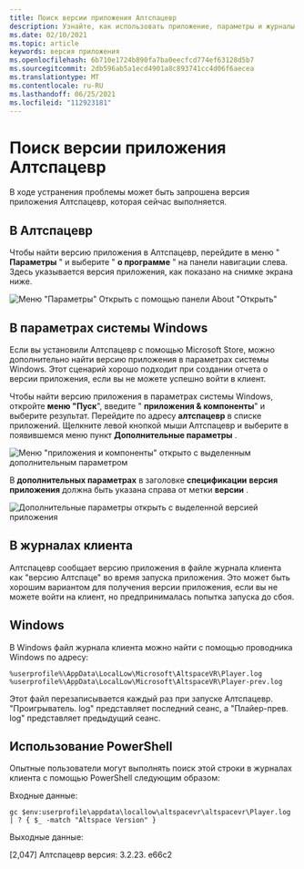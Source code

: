 ```yaml
---
title: Поиск версии приложения Алтспацевр
description: Узнайте, как использовать приложение, параметры и журналы клиента Алтспацевр для поиска версии Алтспацевр, которую вы используете в данный момент.
ms.date: 02/10/2021
ms.topic: article
keywords: версия приложения
ms.openlocfilehash: 6b710e1724b890fa7ba0eecfcd774ef63128d5b7
ms.sourcegitcommit: 2db596ab5a1ecd4901a8c893741cc4d06f6aecea
ms.translationtype: MT
ms.contentlocale: ru-RU
ms.lasthandoff: 06/25/2021
ms.locfileid: "112923181"
---
```

# <a name="finding-the-altspacevr-app-version"></a>Поиск версии приложения Алтспацевр

В ходе устранения проблемы может быть запрошена версия приложения Алтспацевр, которая сейчас выполняется.

## <a name="in-altspacevr"></a>В Алтспацевр

Чтобы найти версию приложения в Алтспацевр, перейдите в меню " **Параметры** " и выберите " **о программе** " на панели навигации слева. Здесь указывается версия приложения, как показано на снимке экрана ниже.

![Меню "Параметры" Открыть с помощью панели About "Открыть"](images/app-version-img-01.png)

## <a name="in-windows-system-settings"></a>В параметрах системы Windows

Если вы установили Алтспацевр с помощью Microsoft Store, можно дополнительно найти версию приложения в параметрах системы Windows.  Этот сценарий хорошо подходит при создании отчета о версии приложения, если вы не можете успешно войти в клиент.

Чтобы найти версию приложения в параметрах системы Windows, откройте **меню "Пуск**", введите " **приложения & компоненты**" и выберите результат. Перейдите по адресу **алтспацевр** в списке приложений. Щелкните левой кнопкой мыши Алтспацевр и выберите в появившемся меню пункт **Дополнительные параметры** .

![Меню "приложения и компоненты" открыто с выделенным дополнительным параметром](images/app-version-img-02.png)

В **дополнительных параметрах** в заголовке **спецификации** **версия приложения** должна быть указана справа от метки **версии** .

![Дополнительные параметры открыть с выделенной версией приложения](images/app-version-img-03.png)

## <a name="in-client-logs"></a>В журналах клиента

Алтспацевр сообщает версию приложения в файле журнала клиента как "версию Алтспаце" во время запуска приложения. Это может быть хорошим вариантом для получения версии приложения, если вы не можете войти на клиент, но предпринималась попытка запуска до сбоя.

## <a name="windows"></a>Windows

В Windows файл журнала клиента можно найти с помощью проводника Windows по адресу:

```
%userprofile%\AppData\LocalLow\Microsoft\AltspaceVR\Player.log
%userprofile%\AppData\LocalLow\Microsoft\AltspaceVR\Player-prev.log
```

Этот файл перезаписывается каждый раз при запуске Алтспацевр. "Проигрыватель. log" представляет последний сеанс, а "Плайер-прев. log" представляет предыдущий сеанс.

## <a name="via-powershell"></a>Использование PowerShell

Опытные пользователи могут выполнять поиск этой строки в журналах клиента с помощью PowerShell следующим образом:

Входные данные:

```
gc $env:userprofile\appdata\locallow\altspacevr\altspacevr\Player.log | ? { $_ -match "Altspace Version" }
```

Выходные данные:

[2,047] Алтспацевр версия: 3.2.23. e66c2